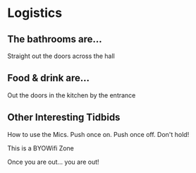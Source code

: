 # Logistics


## The bathrooms are...

Straight out the doors across the hall


## Food & drink are...

Out the doors in the kitchen by the entrance


## Other Interesting Tidbids

How to use the Mics.  Push once on.  Push once off.  Don't hold!

This is a BYOWifi Zone

Once you are out... you are out!
